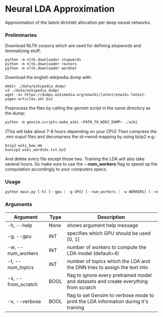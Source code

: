 # Neural LDA Approximation
Approximation of the latent dirichlet allocation per deep neural networks.

### Preliminaries
Download NLTK corpora which are used for defining stopwords and lemmatizing stuff:
```
python -m nltk.downloader stopwords
python -m nltk.downloader reuters
python -m nltk.downloader wordnet
```
Download the english wikipedia dump with:
```
mkdir ./data/wikipedia_dump/
cd ./data/wikipedia_dump/
wget -nc https://dumps.wikimedia.org/enwiki/latest/enwiki-latest-pages-articles.xml.bz2
```
Preprocess the files by calling the gensim script in the same directory as the dump:
```python
python -m gensim.scripts.make_wiki <PATH_TO_WIKI_DUMP> ./wiki
```
(This will take about 7-8 hours depending on your CPU)
Then compress the .mm ouput files and decompress the id->word mapping by using bzip2 e.g.:
```
bzip2 wiki_bow.mm
bunzip2 wiki_wordids.txt.bz2
```
And delete every file except those two.
Training the LDA will also take several hours. So make sure to use the **--num_workers** flag to speed up the computation accordingly to your computers specs.

### Usage
```python
python main.py [-h] [--gpu | -g GPU] [--num_workers | -w WORKERS] [--num_topics | -t TOPICS] [--from_scratch | -s]
```
### Arguments
| Argument | Type | Description|
|----------|------|------------|
| -h, --help | None| shows argument help message |
| -g, --gpu | INT | specifies which GPU should be used [0, 1] |
| -w, --num_workers | INT | number of workers to compute the LDA model (default=4)|
| -t, --num_topics | INT | number of topics which the LDA and the DNN tries to assign the text into |
| -s, --from_scratch | BOOL | flag to ignore every pretrained model and datasets and create everything from scratch |
| -v, --verbose | BOOL | flag to set Gensim to verbose mode to print the LDA information during it's training |
